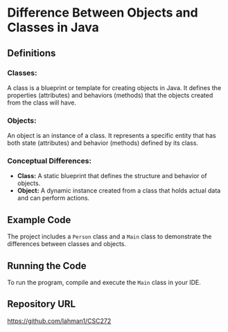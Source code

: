 # Difference Between Objects and Classes in Java

## Definitions
### **Classes:**
A class is a blueprint or template for creating objects in Java. It defines the properties (attributes) and behaviors (methods) that the objects created from the class will have.

### **Objects:**
An object is an instance of a class. It represents a specific entity that has both state (attributes) and behavior (methods) defined by its class.

### **Conceptual Differences:**
- **Class:** A static blueprint that defines the structure and behavior of objects.
- **Object:** A dynamic instance created from a class that holds actual data and can perform actions.

## Example Code
The project includes a `Person` class and a `Main` class to demonstrate the differences between classes and objects.

## Running the Code
To run the program, compile and execute the `Main` class in your IDE.

## Repository URL
https://github.com/lahman1/CSC272
